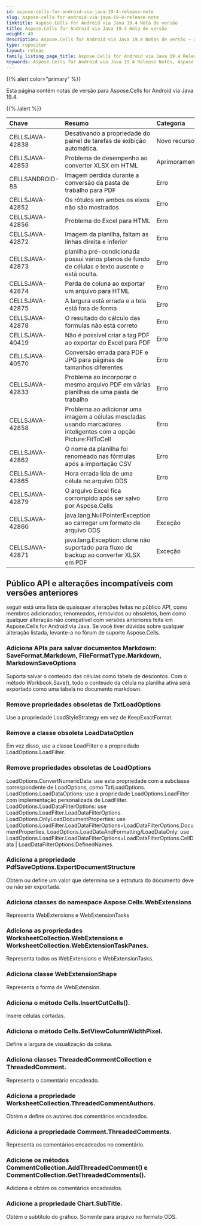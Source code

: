 ```yaml
---
id: aspose-cells-for-android-via-java-19-4-release-note
slug: aspose-cells-for-android-via-java-19-4-release-note
linktitle: Aspose.Cells for Android via Java 19.4 Nota de versão
title: Aspose.Cells for Android via Java 19.4 Nota de versão
weight: 40
description: Aspose.Cells for Android via Java 19.4 Notas de versão – as últimas melhorias, novos recursos e correções
type: repositor
layout: releas
family_listing_page_title: Aspose.Cells for Android via Java 19.4 Release Note
keywords: Aspose.Cells for Android via Java 19.4 Release Notes, Aspose.Cells for Android via Java 19.4 updates and fixe
---
```

{{% alert color="primary" %}} 

Esta página contém notas de versão para Aspose.Cells for Android via Java 19.4.

{{% /alert %}} 

|**Chave**|**Resumo**|**Categoria**|
| :- | :- | :- |
|CELLSJAVA-42838|Desativando a propriedade do painel de tarefas de exibição automática.|Novo recurso|
|CELLSJAVA-42853|Problema de desempenho ao converter XLSX em HTML|Aprimoramento|
|CELLSANDROID-88|Imagem perdida durante a conversão da pasta de trabalho para PDF|Erro|
|CELLSJAVA-42852|Os rótulos em ambos os eixos não são mostrados|Erro|
|CELLSJAVA-42856|Problema do Excel para HTML|Erro|
|CELLSJAVA-42872|Imagem da planilha, faltam as linhas direita e inferior|Erro|
|CELLSJAVA-42873|planilha pré-condicionada possui vários planos de fundo de células e texto ausente e está oculta.|Erro|
|CELLSJAVA-42874|Perda de coluna ao exportar um arquivo para HTML|Erro|
|CELLSJAVA-42875|A largura está errada e a tela está fora de forma|Erro|
|CELLSJAVA-42878|O resultado do cálculo das fórmulas não está correto|Erro|
|CELLSJAVA-40419|Não é possível criar a tag PDF ao exportar do Excel para PDF|Erro|
|CELLSJAVA-40570|Conversão errada para PDF e JPG para páginas de tamanhos diferentes|Erro|
|CELLSJAVA-42833|Problema ao incorporar o mesmo arquivo PDF em várias planilhas de uma pasta de trabalho|Erro|
|CELLSJAVA-42858|Problema ao adicionar uma imagem a células mescladas usando marcadores inteligentes com a opção Picture:FitToCell|Erro|
|CELLSJAVA-42862|O nome da planilha foi renomeado nas fórmulas após a importação CSV|Erro|
|CELLSJAVA-42865|Hora errada lida de uma célula no arquivo ODS|Erro|
|CELLSJAVA-42879|O arquivo Excel fica corrompido após ser salvo por Aspose.Cells|Erro|
|CELLSJAVA-42860|java.lang.NullPointerException ao carregar um formato de arquivo ODS|Exceção|
|CELLSJAVA-42871|java.lang.Exception: clone não suportado para fluxo de backup ao converter XLSX em PDF|Exceção|
##  **Público API e alterações incompatíveis com versões anteriores**
seguir está uma lista de quaisquer alterações feitas no público API, como membros adicionados, renomeados, removidos ou obsoletos, bem como qualquer alteração não compatível com versões anteriores feita em Aspose.Cells for Android via Java. Se você tiver dúvidas sobre qualquer alteração listada, levante-a no fórum de suporte Aspose.Cells.
###  **Adiciona APIs para salvar documentos Markdown: SaveFormat.Markdown, FileFormatType.Markdown, MarkdownSaveOptions**
Suporta salvar o conteúdo das células como tabela de descontos. Com o método Workbook.Save(), todo o conteúdo da célula na planilha ativa será exportado como uma tabela no documento markdown.
###  **Remove propriedades obsoletas de TxtLoadOptions**
Use a propriedade LoadStyleStrategy em vez de KeepExactFormat.
###  **Remove a classe obsoleta LoadDataOption**
Em vez disso, use a classe LoadFilter e a propriedade LoadOptions.LoadFilter.
###  **Remove propriedades obsoletas de LoadOptions**
LoadOptions.ConvertNumericData: use esta propriedade com a subclasse correspondente de LoadOptions, como TxtLoadOptions.
LoadOptions.LoadDataOptions: use a propriedade LoadOptions.LoadFilter com implementação personalizada de LoadFilter.
LoadOptions.LoadDataFilterOptions: use LoadOptions.LoadFilter.LoadDataFilterOptions.
LoadOptions.OnlyLoadDocumentProperties: use LoadOptions.LoadFilter.LoadDataFilterOptions=LoadDataFilterOptions.DocumentProperties.
LoadOptions.LoadDataAndFormatting/LoadDataOnly: use LoadOptions.LoadFilter.LoadDataFilterOptions=LoadDataFilterOptions.CellData | LoadDataFilterOptions.DefinedNames.
###  **Adiciona a propriedade PdfSaveOptions.ExportDocumentStructure**
Obtém ou define um valor que determina se a estrutura do documento deve ou não ser exportada.
###  **Adiciona classes do namespace Aspose.Cells.WebExtensions**
Representa WebExtensions e WebExtensionTasks
###  **Adiciona as propriedades WorksheetCollection.WebExtensions e WorksheetCollection.WebExtensionTaskPanes.**
Representa todos os WebExtensions e WebExtensionTasks.
###  **Adiciona classe WebExtensionShape**
Representa a forma de WebExtension.
###  **Adiciona o método Cells.InsertCutCells().**
Insere células cortadas.
###  **Adiciona o método Cells.SetViewColumnWidthPixel.**
Define a largura de visualização da coluna.
###  **Adiciona classes ThreadedCommentCollection e ThreadedComment.**
Representa o comentário encadeado.
###  **Adiciona a propriedade WorksheetCollection.ThreadedCommentAuthors.**
Obtém e define os autores dos comentários encadeados.
###  **Adiciona a propriedade Comment.ThreadedComments.**
Representa os comentários encadeados no comentário.
###  **Adicione os métodos CommentCollection.AddThreadedComment() e CommentCollection.GetThreadedComments().**
Adiciona e obtém os comentários encadeados.
###  **Adicione a propriedade Chart.SubTitle.**
Obtém o subtítulo do gráfico. Somente para arquivo no formato ODS.
